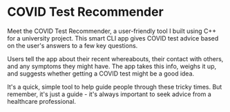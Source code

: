 # COVID Test Recommender

Meet the COVID Test Recommender, a user-friendly tool I built using C++ for a university project. This smart CLI app gives COVID test advice based on the user's answers to a few key questions.

Users tell the app about their recent whereabouts, their contact with others, and any symptoms they might have. The app takes this info, weighs it up, and suggests whether getting a COVID test might be a good idea.

It's a quick, simple tool to help guide people through these tricky times. But remember, it's just a guide - it's always important to seek advice from a healthcare professional.

